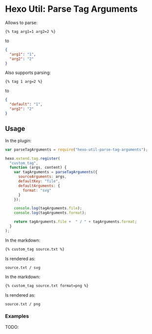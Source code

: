# Hexo Util: Parse Tag Arguments

Allows to parse:
~~~
{% tag arg1=1 arg2=2 %}
~~~

to
~~~json
{
  "arg1": "1",
  "arg2": "2"
}
~~~

Also supports parsing:

~~~
{% tag 1 arg=2 %}
~~~

to
~~~json
{
  "default": "1",
  "arg2": "2"
}
~~~

## Usage

In the plugin:

~~~js
var parseTagArguments = require("hexo-util-parse-tag-arguments");

hexo.extend.tag.register(
  "custom_tag",
  function (args, content) {
    var tagArguments = parseTagArguments({
      sourceArguments: args,
      defaultKey: "file",
      defaultArguments: {
        format: "svg"
      }
    });

    console.log(tagArguments.file);
    console.log(tagArguments.format);

    return tagArguments.file +  " / " + tagArguments.format;
  }
);
~~~

In the markdown:

~~~md
{% custom_tag source.txt %}
~~~

Is rendered as:

~~~
source.txt / svg
~~~

In the markdown:

~~~md
{% custom_tag source.txt format=png %}
~~~

Is rendered as:

~~~
source.txt / png
~~~

### Examples

TODO:
